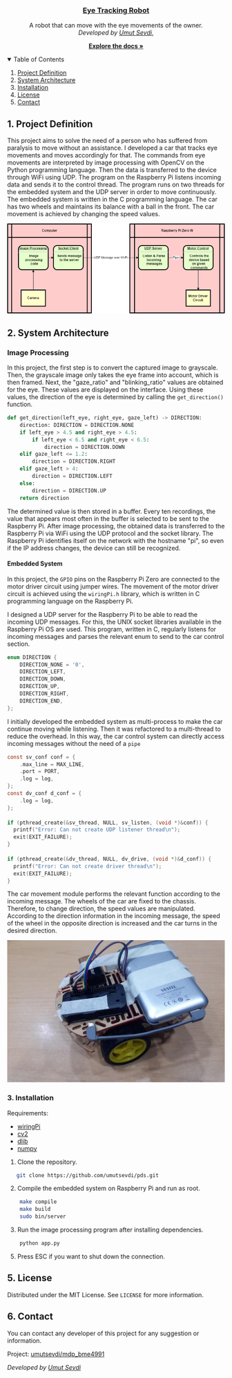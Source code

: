 <p align="center">
  <a href="https://github.com/umutsevdi/mdp_bme4991">
  <h3 align="center">Eye Tracking Robot</h3>
  </a>

<p align="center">  
A robot that can move with the eye movements of the owner. 
  <br/>
    <i>Developed by <a href="https://github.com/umutsevdi">Umut Sevdi</a></i>, 
<p align="center"><a href="doc/Rapor.pdf"><strong>Explore the docs »
</strong></a></p>

<details open="open">
  <summary>Table of Contents</summary>
  <ol>
    <li><a href="#project_definition">Project Definition</a></li>
    <li><a href="#system_architecture">System Architecture</a></li>
    <li><a href="#installation">Installation</a></li>
    <li><a href="LICENSE">License</a></li>
    <li><a href="#contact">Contact</a></li>
  </ol>
</details>


<p id="project_definition">

## 1. Project Definition

This project aims to solve the need of a person who has suffered from paralysis to move 
without an assistance. I developed a car that tracks eye movements and moves accordingly
for that. The commands from eye movements are interpreted by image processing with OpenCV
on the Python programming language. Then the data is transferred to the device through WiFi
using UDP. The program on the Raspberry Pi listens incoming data and sends it to the
control thread. The program runs on two threads for the embedded system and the UDP
server in order to move continuously. The embedded system is written in the C programming
language. The car has two wheels and maintains its balance with a ball in the front. The 
car movement is achieved by changing the speed values.


<p align="center"><img src="img/scheme.png" width=512px alt="scheme"></p>

<p id="system_architecture">

## 2. System Architecture

### Image Processing

In this project, the first step is to convert the captured image to grayscale. Then,
the grayscale image only takes the eye frame into account, which is then framed.
Next, the "gaze_ratio" and "blinking_ratio" values are obtained for the eye. These values
are displayed on the interface. Using these values, the direction of the eye is determined
by calling the `get_direction()` function.

```python
def get_direction(left_eye, right_eye, gaze_left) -> DIRECTION:
    direction: DIRECTION = DIRECTION.NONE
    if left_eye > 4.5 and right_eye > 4.5:
        if left_eye < 6.5 and right_eye < 6.5:
            direction = DIRECTION.DOWN
    elif gaze_left <= 1.2:
        direction = DIRECTION.RIGHT
    elif gaze_left > 4:
        direction = DIRECTION.LEFT
    else:
        direction = DIRECTION.UP
    return direction
```

The determined value is then stored in a buffer. Every ten recordings, the value that appears
most often in the buffer is selected to be sent to the Raspberry Pi. After image processing,
the obtained data is transferred to the Raspberry Pi via WiFi using the UDP protocol and the
socket library. The Raspberry Pi identifies itself on the network with the hostname "pi",
so even if the IP address changes, the device can still be recognized.

#### Embedded System

In this project, the `GPIO` pins on the Raspberry Pi Zero are connected to the motor driver circuit
using jumper wires. The movement of the motor driver circuit is achieved using the `wiringPi.h` library,
which is written in C programming language on the Raspberry Pi.

I designed a UDP server for the Raspberry Pi to be able to read the incoming UDP messages. For
this, the UNIX socket libraries available in the Raspberry Pi OS are used. This program, written
in C, regularly listens for incoming messages and parses the relevant enum to send to the car
control section.
```c
enum DIRECTION {
    DIRECTION_NONE = '0',
    DIRECTION_LEFT,
    DIRECTION_DOWN,
    DIRECTION_UP,
    DIRECTION_RIGHT,
    DIRECTION_END,
};
```

I initially developed the embedded system as multi-process to make the car continue moving while listening.
Then it was refactored to a multi-thread to reduce the overhead.
In this way, the car control system can directly access incoming messages without the need of a `pipe`

```c
const sv_conf conf = {
    .max_line = MAX_LINE,
    .port = PORT,
    .log = log,
};
const dv_conf d_conf = {
    .log = log,
};

if (pthread_create(&sv_thread, NULL, sv_listen, (void *)&conf)) {
  printf("Error: Can not create UDP listener thread\n");
  exit(EXIT_FAILURE);
}

if (pthread_create(&dv_thread, NULL, dv_drive, (void *)&d_conf)) {
  printf("Error: Can not create driver thread\n");
  exit(EXIT_FAILURE);
}
```

The car movement module performs the relevant function according to the incoming message. 
The wheels of the car are fixed to the chassis. Therefore, to change direction, the speed values 
are manipulated. According to the direction information in the incoming message, the speed of
the wheel in the opposite direction is increased and the car turns in the desired direction.

<p align="center"><img src="img/device.png" width=512px alt="The final device"></p>

<p id="installation">

### 3. Installation

Requirements: 
* [wiringPi](https://github.com/hillu/go-yara/v4)
* [cv2](https://pypi.org/project/opencv-python/)
* [dlib](https://pypi.org/project/dlib/)
* [numpy](https://pypi.org/project/numpy/)

1. Clone the repository.

```sh
   git clone https://github.com/umutsevdi/pds.git
```

2. Compile the embedded system on Raspberry Pi and run as root.
```sh
    make compile
    make build
    sudo bin/server
```

3. Run the image processing program after installing dependencies.

```sh
    python app.py
```

5. Press ESC if you want to shut down the connection.

## 5. License

Distributed under the MIT License. See `LICENSE` for more information.

<p id="contact">

## 6. Contact

You can contact any developer of this project for any suggestion or information.

Project: [umutsevdi/mdp_bme4991](https://github.com/umutsevdi/mdp_bme4991)

<i>Developed by <a href="https://github.com/umutsevdi">Umut Sevdi</a>
